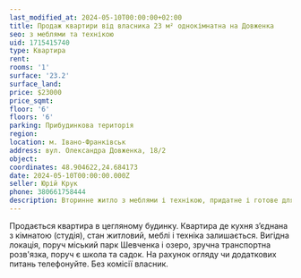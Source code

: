 ```yaml
---
last_modified_at: 2024-05-10T00:00:00+02:00
title: Продаж квартири від власника 23 м² однокімнатна на Довженка
seo: з меблями та технікою
uid: 1715415740
type: Квартира
rent:
rooms: '1'
surface: '23.2'
surface_land:
price: $23000
price_sqmt:
floor: '6'
floors: '6'
parking: Прибудинкова територія
region:
location: м. Івано-Франківськ
address: вул. Олександра Довженка, 18/2
object:
coordinates: 48.904622,24.684173
date: 2024-05-10T00:00:00.000Z
seller: Юрій Крук
phone: 380661758444
description: Вторинне житло з меблями і технікою, придатне і готове для проживання
---
```


Продається квартира в цегляному будинку. Квартира де кухня зʼєднана з кімнатою (студія), стан житловий, меблі і техніка залишається. Вигідна локація, поруч міський парк Шевченка і озеро, зручна транспортна розв'язка, поруч є школа та садок. На рахунок огляду чи додаткових питань телефонуйте. Без комісії власник.
